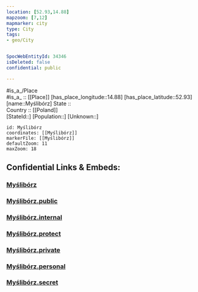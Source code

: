 ```yaml
---
location: [52.93,14.88] 
mapzoom: [7,12] 
mapmarker: city 
type: City
tags:
- geo/City


SpocWebEntityId: 34346
isDeleted: false
confidential: public

---
```

#is_a_/Place  
#is_a_ :: [[Place]] 
[has_place_longitude::14.88] 
[has_place_latitude::52.93] 
[name::Myślibórz] 
State ::  
Country :: [[Poland]]  
[StateId::] 
[Population::] 
[Unknown::] 


```leaflet
id: Myślibórz
coordinates: [[Myślibórz]] 
markerFile: [[Myślibórz]] 
defaultZoom: 11 
maxZoom: 18
```


## Confidential Links & Embeds: 

### [Myślibórz](/_Standards/Earth/Continent/Europe/Europe~East/Poland/Provinces~Poland/West_Pomeranian/City/Myślibórz.md) 

### [Myślibórz.public](/_public/Earth/Continent/Europe/Europe~East/Poland/Provinces~Poland/West_Pomeranian/City/Myślibórz.public.md) 

### [Myślibórz.internal](/_internal/Earth/Continent/Europe/Europe~East/Poland/Provinces~Poland/West_Pomeranian/City/Myślibórz.internal.md) 

### [Myślibórz.protect](/_protect/Earth/Continent/Europe/Europe~East/Poland/Provinces~Poland/West_Pomeranian/City/Myślibórz.protect.md) 

### [Myślibórz.private](/_private/Earth/Continent/Europe/Europe~East/Poland/Provinces~Poland/West_Pomeranian/City/Myślibórz.private.md) 

### [Myślibórz.personal](/_personal/Earth/Continent/Europe/Europe~East/Poland/Provinces~Poland/West_Pomeranian/City/Myślibórz.personal.md) 

### [Myślibórz.secret](/_secret/Earth/Continent/Europe/Europe~East/Poland/Provinces~Poland/West_Pomeranian/City/Myślibórz.secret.md)

